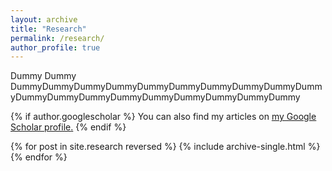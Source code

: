 ```yaml
---
layout: archive
title: "Research"
permalink: /research/
author_profile: true
---
```


Dummy Dummy DummyDummyDummyDummyDummyDummyDummyDummyDummyDummyDummyDummyDummyDummyDummyDummyDummyDummyDummy

{% if author.googlescholar %}
  You can also find my articles on <u><a href="{{author.googlescholar}}">my Google Scholar profile</a>.</u>
{% endif %}



{% for post in site.research reversed %}
  {% include archive-single.html %}
{% endfor %}